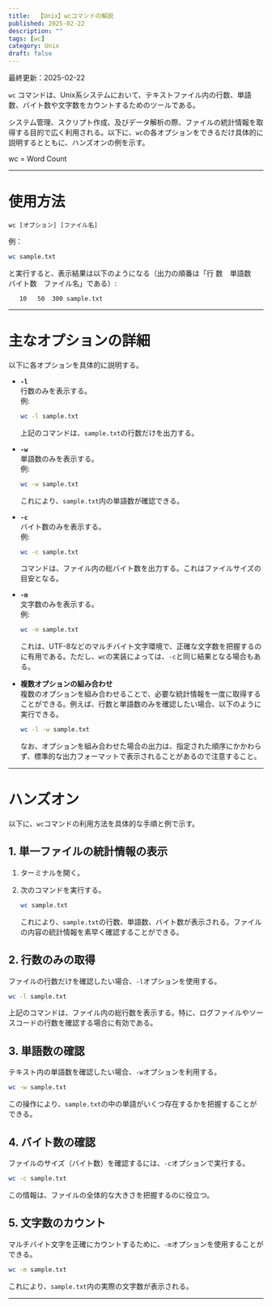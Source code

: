 ```yaml
---
title:  【Unix】wcコマンドの解説
published: 2025-02-22
description: ""
tags: [wc]
category: Unix
draft: false
---
```

最終更新：2025-02-22


`wc` コマンドは、Unix系システムにおいて、テキストファイル内の行数、単語数、バイト数や文字数をカウントするためのツールである。

システム管理、スクリプト作成、及びデータ解析の際、ファイルの統計情報を取得する目的で広く利用される。以下に、`wc`の各オプションをできるだけ具体的に説明するとともに、ハンズオンの例を示す。

wc = Word Count

---

# 使用方法

```
wc [オプション] [ファイル名]
```
例：
```bash
wc sample.txt
```

と実行すると、表示結果は以下のようになる（出力の順番は「行 数　単語数　バイト数　ファイル名」である）:

```
   10   50  300 sample.txt
```

---

# 主なオプションの詳細

以下に各オプションを具体的に説明する。

- **`-l`**  
  行数のみを表示する。  
  例:
  ```bash
  wc -l sample.txt
  ```
  上記のコマンドは、`sample.txt`の行数だけを出力する。

- **`-w`**  
  単語数のみを表示する。  
  例:
  ```bash
  wc -w sample.txt
  ```
  これにより、`sample.txt`内の単語数が確認できる。

- **`-c`**  
  バイト数のみを表示する。  
  例:
  ```bash
  wc -c sample.txt
  ```
  コマンドは、ファイル内の総バイト数を出力する。これはファイルサイズの目安となる。

- **`-m`**  
  文字数のみを表示する。  
  例:
  ```bash
  wc -m sample.txt
  ```
  これは、UTF-8などのマルチバイト文字環境で、正確な文字数を把握するのに有用である。ただし、`wc`の実装によっては、`-c`と同じ結果となる場合もある。


- **複数オプションの組み合わせ**  
  複数のオプションを組み合わせることで、必要な統計情報を一度に取得することができる。例えば、行数と単語数のみを確認したい場合、以下のように実行できる。

  ```bash
  wc -l -w sample.txt
  ```

  なお、オプションを組み合わせた場合の出力は、指定された順序にかかわらず、標準的な出力フォーマットで表示されることがあるので注意すること。

---

# ハンズオン

以下に、`wc`コマンドの利用方法を具体的な手順と例で示す。

## 1. 単一ファイルの統計情報の表示

1. ターミナルを開く。
2. 次のコマンドを実行する。

   ```bash
   wc sample.txt
   ```

   これにより、`sample.txt`の行数、単語数、バイト数が表示される。ファイルの内容の統計情報を素早く確認することができる。

## 2. 行数のみの取得

ファイルの行数だけを確認したい場合、`-l`オプションを使用する。

```bash
wc -l sample.txt
```

上記のコマンドは、ファイル内の総行数を表示する。特に、ログファイルやソースコードの行数を確認する場合に有効である。

## 3. 単語数の確認

テキスト内の単語数を確認したい場合、`-w`オプションを利用する。

```bash
wc -w sample.txt
```

この操作により、`sample.txt`の中の単語がいくつ存在するかを把握することができる。

## 4. バイト数の確認

ファイルのサイズ（バイト数）を確認するには、`-c`オプションで実行する。

```bash
wc -c sample.txt
```

この情報は、ファイルの全体的な大きさを把握するのに役立つ。

## 5. 文字数のカウント

マルチバイト文字を正確にカウントするために、`-m`オプションを使用することができる。

```bash
wc -m sample.txt
```

これにより、`sample.txt`内の実際の文字数が表示される。


---
